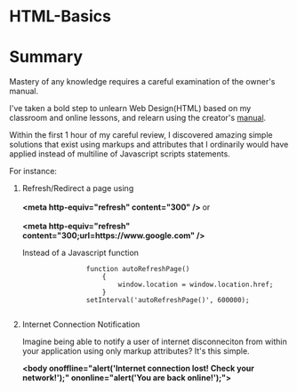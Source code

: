 # HTML-Basics
<h1>Summary</h1>
<p>Mastery of any knowledge requires a careful examination of the owner's manual. </p> 
<p>I've taken a bold step to unlearn Web Design(HTML) based on my classroom and online lessons, and relearn using the creator's <a href="https://developer.mozilla.org/en-US/docs/Web/HTML/Element/body#attr-onbeforeprint">manual</a>. </p>
<p>Within the first 1 hour of my careful review, I discovered amazing simple solutions that exist using markups and attributes that I ordinarily would have applied instead of multiline of Javascript scripts statements.</p>
<p>For instance:</p>
 <ol>
    <li>
        <p>Refresh/Redirect a page using <br/> <br/>
            <strong>
                &lt;meta http-equiv="refresh" content="300" /&gt;
            </strong> or <br/> <br/>
            <strong>
                &lt;meta http-equiv="refresh" content="300;url=https://www.google.com" /&gt;
            </strong> 
        </p>
        <p>       
            Instead of a Javascript function <br/>         
            <code>
                function autoRefreshPage()
                    {
                        window.location = window.location.href;
                    }
                setInterval('autoRefreshPage()', 600000); 
            </code> 
        </p>
    </li>
    <li>
        <p>Internet Connection Notification</p>
        <p>Imagine being able to notify a user of internet disconneciton from within your application using only markup attributes? It's this simple.</p>
        <strong>
            &lt;body onoffline="alert('Internet connection lost! Check your network!');" ononline="alert('You are back online!');"&gt;               
        </strong> 
    </li>
</ol>
